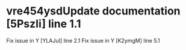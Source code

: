 # vre454ysdUpdate documentation [5PszIi] line 1.1
Fix issue in Y [YLAJuI] line 2.1
Fix issue in Y [K2ymgM] line 5.1
